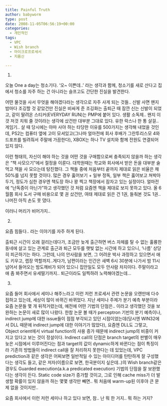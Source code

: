 ```yaml
---
title: Painful Truth
author: babyworm
type: post
date: 2008-11-05T06:56:19+00:00
categories:
  - 개인적인
tags:
  - VPC
  - Wish branch
  - 마이크로프로세서
  - 지름신

---
```

1. 

오늘 One a day는 청소기다. &#8216;오~ 이쁜데..&#8217; 라는 생각과 함께, 청소기를 새로 산다고 집에서 청소를 자주 하는 건 아니라는 슬프고도 간단한 진실을 발견한다. 

어떤 물것을 사서 무엇을 해야겠다라는 생각으로 자주 사게 되는 것들.. 신발 사면 왠지 밤마다 조깅할 것 같았건만 진실은 비싸게 준 조깅화는 출퇴근 때 잠깐 신는 신발이 되었고, 같이 딸려온 스티커(EVERYDAY RUN)는 PMP에 붙어 있다. 생활 소독제.. 왠지 이것 저것 치워 줄 것이라는 생각에 샀건만 대부분 그대로 있다. 유한 락스나 한 통 살걸.. 게임기.. 살 때 당시에는 아마 사야 하는 타당한 이유를 500가지는 생각해 내었을 것인데, PS2는 컴퓨터 옆에 고이 모셔있고(그나마 얼마전에 회사 후배가 그란투리스모 4와 드포프를 빌려줘서 주말에 가끔한다), XBOX는 하나 TV 설치와 함께 전원도 연결되어 있지 않다. 

이런 형태의, 자신이 해야 하는 것을 어떤 것을 구매함으로써 충족되지 않을까 하는 생각은 &#8220;책 사모으기&#8221;에서 절정을 이룬다. 대학원때는 학교와 회사에서 받은 돈을 대부분 술 먹고 책을 사 모으는데 탕진했다. 그 책들 중에 처음부터 끝까지 제대로 읽은 비율은 채 50%를 넘지 못할 것이다. 많은 경우 훓어보기 + 일부 정독, 일부 책은 훓어보고 쳐박아두기, 정도가 심한 경우엔 책도장 하나 꽝 찍고 책장에서 잠자고 있는 실정이다. 얼마전에 &#8220;난독증이 아닌가&#8221;하고 생각했던 것 처럼 요즘엔 책을 제대로 보지 못하고 있다. 올 6월쯤 회사 도서 구매 비용으로 몇 권 샀건만, 여태 제대로 읽은 건 1권, 들춰본 것도 1권.. 나머진 아직 손도 못 댔다. 

이러니 머리가 비어가지.. 

2. 

요즘 힘들다.. 라는 이야기를 자주 하게 된다. 

출퇴근 시간이 오래 걸리는데다가, 조금만 늦게 출근하면 버스 자체를 탈 수 없는 훌륭한 동네에 살고 있는 관계로 출근과 퇴근 모두를 햇빛 없는 시간에 하고 있으니, &#8216;나름&#8217; 상당히 피곤하기는 하다. 그런데, 나의 안사람을 보면, 그 어려운 박사 과정하고 있으면서 애도 키우고, 랩장 역할까지..게다가, 남편이라는 인간은 새벽 6시 30분에 나가서 밤 11시 넘어서 들어오는 밤도깨비가 되어 있으니 집안일도 모두 안사람 차지이다. 주말이라고 애 좀 봐주면서 유세떨기까지.. 퇴근이라도 일찍하려 노력해야겠는데… 

3. 

요즘 들어 회사에서 세미나 해주느라고 이런 저런 프로세서 관련 논문을 오랜만에 다수 접하고 있는데, 세상이 많이 바뀌긴 바뀌었다. 지난 세미나 주제가 분기 예측 부분이라 요즘 논문들 몇 개 뒤적거렸는데, 예전에 어떤 기법의 단점은.. 이라고 생각했던 것을 보완하는 논문이 새로 많이 나왔다. 한참 논문 볼 때가 perceptron 기반의 분기 예측이나, indirect jump에 대한 issue들이 점점 부각되고 있던 시점이었는데(당시엔 WIN32에서 DLL 때문에 indirect jump에 대한 이야기가 많았다), 요즘엔 DLL도 그렇고, Object orient에서 virtual function의 사용 증가 때문에 indirect jump의 비중이 커지고 있다고 보는 것이 정설이다. Indirect call의 단점은 branch target의 판별이 매우 늦은 시점에서 이루어진다는 점과 target의 값이 dynamic하게 바뀐다는 점이 특징이라 기존의 방법들이 indirect call을 잘 처리하지 못한다는 데 있었는데, VPC prediction과 같은 생각은 어찌보면 일반적일 수 있는 아이디어를 탄탄하게 잘 구성했다는 생각도 들고, 같은 저자(이름으로 보면, 한국분이지 싶은데..)의 Wish branch같은 경우도 Guarded execution(a.k.a predicated execution) 기법의 단점을 잘 보완했다는 생각이 든다. Static code size가 증가할 것이고, 그로 인해 cache miss가 더 발생할 확률이 있지 않을까 하는 몇몇 생각만 빼면.. 뭐 처음에 warm-up된 이후야 큰 문제 없을 것이지만.. 

요즘 회사에서 이런 저런 세미나 하고 있다 보면, 참.. 난 뭐 한 거지.. 뭐 하는 거지?

